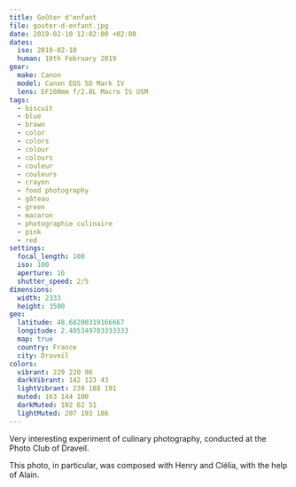 ```yaml
---
title: Goûter d'enfant
file: gouter-d-enfant.jpg
date: 2019-02-10 12:02:00 +02:00
dates:
  iso: 2019-02-10
  human: 10th February 2019
gear:
  make: Canon
  model: Canon EOS 5D Mark IV
  lens: EF100mm f/2.8L Macro IS USM
tags:
  - biscuit
  - blue
  - brown
  - color
  - colors
  - colour
  - colours
  - couleur
  - couleurs
  - crayon
  - food photography
  - gâteau
  - green
  - macaron
  - photographie culinaire
  - pink
  - red
settings:
  focal_length: 100
  iso: 100
  aperture: 16
  shutter_speed: 2/5
dimensions:
  width: 2333
  height: 3500
geo:
  latitude: 48.68200319166667
  longitude: 2.405349703333333
  map: true
  country: France
  city: Draveil
colors:
  vibrant: 229 220 96
  darkVibrant: 142 123 43
  lightVibrant: 239 188 191
  muted: 163 144 100
  darkMuted: 102 62 51
  lightMuted: 207 193 186
---
```


Very interesting experiment of culinary photography, conducted at the Photo Club of Draveil.

This photo, in particular, was composed with Henry and Clélia, with the help of Alain.
